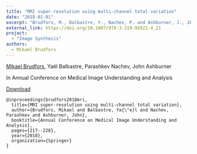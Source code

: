 ```yaml
---
title: "MRI super-resolution using multi-channel total variation"
date: "2018-01-01"
excerpt: "Brudfors, M., Balbastre, Y., Nachev, P. and Ashburner, J., 2018, July. In Annual Conference on Medical Image Understanding and Analysis (pp. 217-228). Springer, Cham."
external_link: https://doi.org/10.1007/978-3-319-95921-4_21
project:
  - "Image Synthesis"
authors:
  - Mikael Brudfors
---
```

[Mikael Brudfors](/people/mikael_brudfors), Yaël Balbastre, Parashkev Nachev, John Ashburner

In Annual Conference on Medical Image Understanding and Analysis

<a href="{{page.external_link}}" target="_blank"> Download </a>

```
@inproceedings{brudfors2018mri,
  title={MRI super-resolution using multi-channel total variation},
  author={Brudfors, Mikael and Balbastre, Ya{\"e}l and Nachev, Parashkev and Ashburner, John},
  booktitle={Annual Conference on Medical Image Understanding and Analysis},
  pages={217--228},
  year={2018},
  organization={Springer}
}
```
